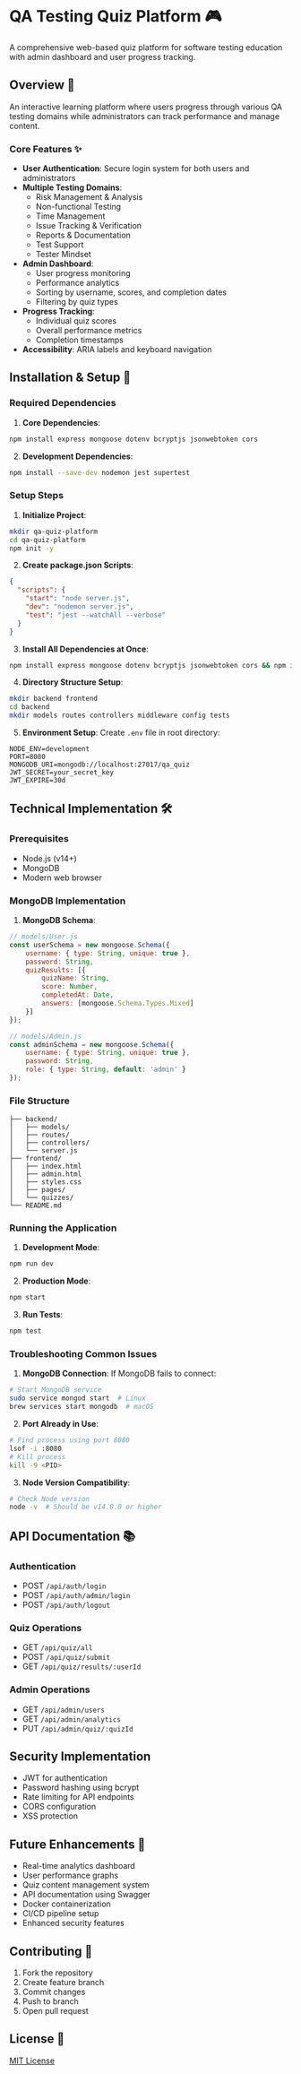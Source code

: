 # QA Testing Quiz Platform 🎮

A comprehensive web-based quiz platform for software testing education with admin dashboard and user progress tracking.

## Overview 🎯

An interactive learning platform where users progress through various QA testing domains while administrators can track performance and manage content.

### Core Features ✨

- **User Authentication**: Secure login system for both users and administrators
- **Multiple Testing Domains**:
  - Risk Management & Analysis
  - Non-functional Testing
  - Time Management
  - Issue Tracking & Verification
  - Reports & Documentation
  - Test Support
  - Tester Mindset
- **Admin Dashboard**:
  - User progress monitoring
  - Performance analytics
  - Sorting by username, scores, and completion dates
  - Filtering by quiz types
- **Progress Tracking**: 
  - Individual quiz scores
  - Overall performance metrics
  - Completion timestamps
- **Accessibility**: ARIA labels and keyboard navigation

## Installation & Setup 💾

### Required Dependencies

1. **Core Dependencies**:
```bash
npm install express mongoose dotenv bcryptjs jsonwebtoken cors
```

2. **Development Dependencies**:
```bash
npm install --save-dev nodemon jest supertest
```

### Setup Steps

1. **Initialize Project**:
```bash
mkdir qa-quiz-platform
cd qa-quiz-platform
npm init -y
```

2. **Create package.json Scripts**:
```json
{
  "scripts": {
    "start": "node server.js",
    "dev": "nodemon server.js",
    "test": "jest --watchAll --verbose"
  }
}
```

3. **Install All Dependencies at Once**:
```bash
npm install express mongoose dotenv bcryptjs jsonwebtoken cors && npm install --save-dev nodemon jest supertest
```

4. **Directory Structure Setup**:
```bash
mkdir backend frontend
cd backend
mkdir models routes controllers middleware config tests
```

5. **Environment Setup**:
Create `.env` file in root directory:
```env
NODE_ENV=development
PORT=8080
MONGODB_URI=mongodb://localhost:27017/qa_quiz
JWT_SECRET=your_secret_key
JWT_EXPIRE=30d
```

## Technical Implementation 🛠

### Prerequisites
- Node.js (v14+)
- MongoDB
- Modern web browser

### MongoDB Implementation

1. **MongoDB Schema**:
```javascript
// models/User.js
const userSchema = new mongoose.Schema({
    username: { type: String, unique: true },
    password: String,
    quizResults: [{
        quizName: String,
        score: Number,
        completedAt: Date,
        answers: [mongoose.Schema.Types.Mixed]
    }]
});

// models/Admin.js
const adminSchema = new mongoose.Schema({
    username: { type: String, unique: true },
    password: String,
    role: { type: String, default: 'admin' }
});
```

### File Structure
```
├── backend/
│   ├── models/
│   ├── routes/
│   ├── controllers/
│   └── server.js
├── frontend/
│   ├── index.html
│   ├── admin.html
│   ├── styles.css
│   ├── pages/
│   └── quizzes/
└── README.md
```

### Running the Application

1. **Development Mode**:
```bash
npm run dev
```

2. **Production Mode**:
```bash
npm start
```

3. **Run Tests**:
```bash
npm test
```

### Troubleshooting Common Issues

1. **MongoDB Connection**:
If MongoDB fails to connect:
```bash
# Start MongoDB service
sudo service mongod start  # Linux
brew services start mongodb  # macOS
```

2. **Port Already in Use**:
```bash
# Find process using port 8080
lsof -i :8080
# Kill process
kill -9 <PID>
```

3. **Node Version Compatibility**:
```bash
# Check Node version
node -v  # Should be v14.0.0 or higher
```

## API Documentation 📚

### Authentication
- POST `/api/auth/login`
- POST `/api/auth/admin/login`
- POST `/api/auth/logout`

### Quiz Operations
- GET `/api/quiz/all`
- POST `/api/quiz/submit`
- GET `/api/quiz/results/:userId`

### Admin Operations
- GET `/api/admin/users`
- GET `/api/admin/analytics`
- PUT `/api/admin/quiz/:quizId`

## Security Implementation
- JWT for authentication
- Password hashing using bcrypt
- Rate limiting for API endpoints
- CORS configuration
- XSS protection

## Future Enhancements 🚀

- Real-time analytics dashboard
- User performance graphs
- Quiz content management system
- API documentation using Swagger
- Docker containerization
- CI/CD pipeline setup
- Enhanced security features

## Contributing 🤝

1. Fork the repository
2. Create feature branch
3. Commit changes
4. Push to branch
5. Open pull request

## License 📄

[MIT License](LICENSE)
